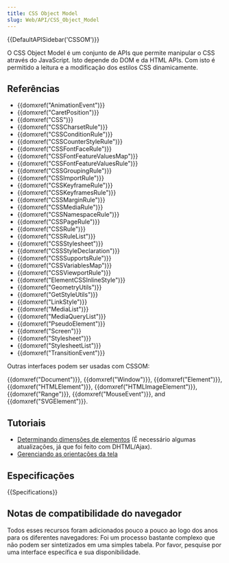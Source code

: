 ```yaml
---
title: CSS Object Model
slug: Web/API/CSS_Object_Model
---
```


{{DefaultAPISidebar('CSSOM')}}

O CSS Object Model é um conjunto de APIs que permite manipular o CSS através do JavaScript. Isto depende do DOM e da HTML APIs. Com isto é permitido a leitura e a modificação dos estilos CSS dinamicamente.

## Referências

- {{domxref("AnimationEvent")}}
- {{domxref("CaretPosition")}}
- {{domxref("CSS")}}
- {{domxref("CSSCharsetRule")}}
- {{domxref("CSSConditionRule")}}
- {{domxref("CSSCounterStyleRule")}}
- {{domxref("CSSFontFaceRule")}}
- {{domxref("CSSFontFeatureValuesMap")}}
- {{domxref("CSSFontFeatureValuesRule")}}
- {{domxref("CSSGroupingRule")}}
- {{domxref("CSSImportRule")}}
- {{domxref("CSSKeyframeRule")}}
- {{domxref("CSSKeyframesRule")}}
- {{domxref("CSSMarginRule")}}
- {{domxref("CSSMediaRule")}}
- {{domxref("CSSNamespaceRule")}}
- {{domxref("CSSPageRule")}}
- {{domxref("CSSRule")}}
- {{domxref("CSSRuleList")}}
- {{domxref("CSSStylesheet")}}
- {{domxref("CSSStyleDeclaration")}}
- {{domxref("CSSSupportsRule")}}
- {{domxref("CSSVariablesMap")}}
- {{domxref("CSSViewportRule")}}
- {{domxref("ElementCSSInlineStyle")}}
- {{domxref("GeometryUtils")}}
- {{domxref("GetStyleUtils")}}
- {{domxref("LinkStyle")}}
- {{domxref("MediaList")}}
- {{domxref("MediaQueryList")}}
- {{domxref("PseudoElement")}}
- {{domxref("Screen")}}
- {{domxref("Stylesheet")}}
- {{domxref("StylesheetList")}}
- {{domxref("TransitionEvent")}}

Outras interfaces podem ser usadas com CSSOM:

{{domxref("Document")}}, {{domxref("Window")}}, {{domxref("Element")}}, {{domxref("HTMLElement")}}, {{domxref("HTMLImageElement")}}, {{domxref("Range")}}, {{domxref("MouseEvent")}}, and {{domxref("SVGElement")}}.

## Tutoriais

- [Determinando dimensões de elementos](/pt-BR/docs/Determining_the_dimensions_of_elements) (É necessário algumas atualizações, já que foi feito com DHTML/Ajax).
- [Gerenciando as orientações da tela](/pt-BR/docs/WebAPI/Managing_screen_orientation)

## Especificações

{{Specifications}}

## Notas de compatibilidade do navegador

Todos esses recursos foram adicionados pouco a pouco ao logo dos anos para os diferentes navegadores: Foi um processo bastante complexo que não podem ser sintetizados em uma simples tabela. Por favor, pesquise por uma interface específica e sua disponibilidade.
